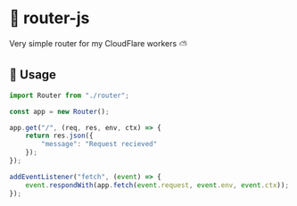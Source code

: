 # 👒 router-js
Very simple router for my CloudFlare workers ⛅

## 🎄 Usage
```js
import Router from "./router";

const app = new Router();

app.get("/", (req, res, env, ctx) => {
    return res.json({
        "message": "Request recieved"
    });
});

addEventListener("fetch", (event) => {
	event.respondWith(app.fetch(event.request, event.env, event.ctx));
});
```
